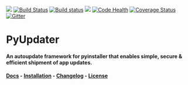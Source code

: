 [![](https://badge.fury.io/py/PyUpdater.svg)](http://badge.fury.io/py/PyUpdater)
[![Build Status](https://travis-ci.org/JMSwag/PyUpdater.svg?branch=master)](https://travis-ci.org/JMSwag/PyUpdater)
[![Build status](https://ci.appveyor.com/api/projects/status/6kex9r8i2625pw9u/branch/master?svg=true)](https://ci.appveyor.com/project/JMSwag/pyupdater/branch/master)
[![](https://requires.io/github/JMSwag/PyUpdater/requirements.svg?branch=master)](https://requires.io/github/JMSwag/PyUpdater/requirements/?branch=master)
[![Code Health](https://landscape.io/github/JMSwag/PyUpdater/master/landscape.svg?style=flat)](https://landscape.io/github/JMSwag/PyUpdater/master)
[![Coverage Status](https://coveralls.io/repos/github/JMSwag/PyUpdater/badge.svg?branch=master)](https://coveralls.io/github/JMSwag/PyUpdater?branch=master)
[![Gitter](https://badges.gitter.im/pyupdater/Lobby.svg)](https://gitter.im/pyupdater/Lobby?utm_source=badge&utm_medium=badge&utm_campaign=pr-badge)

# PyUpdater
#### An autoupdate framework for pyinstaller that enables simple, secure & efficient shipment of app updates.

#### [Docs](http://www.pyupdater.org) - [Installation](http://www.pyupdater.org/installation) - [Changelog](http://www.pyupdater.org/changelog/) - [License](http://www.pyupdater.org/license/)
